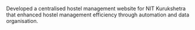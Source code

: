 Developed a centralised hostel management website for NIT Kurukshetra that enhanced hostel management efficiency through automation and data organisation.
